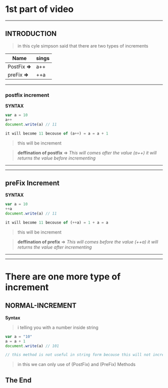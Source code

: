 # **1st part of video**

---
## INTRODUCTION
> in this cyle simpson said that there are two types of increments

|Name |sings
|-----|------|
|PostFix  **=>** | a++|
|preFix **=>** | ++a


---
### postfix increment


**SYNTAX**
```javascript
var a = 10
a++
document.write(a) // 11

it will become 11 becouse of (a++) = a = a + 1
```
> this will be increment

> **deffination of postfix**  => *This will comes after the value (a++) it will returns the value before incrementing*

---
---
## preFix Increment

**SYNTAX**


```javascript
var a = 10
++a
document.write(a) // 11

it will become 11 becouse of (++a) = 1 + a = a
```
> this will be increment

> **deffination of prefix**  => *This will comes before the value (++a) it will returns the value after incrementing*

---
---

# There are one more type of increment

## NORMAL-INCREMENT

**Syntax**

> i telling you with a number inside string

```javascript
var a = "10"
a = a + 1
document.write(a) // 101

// this method is not useful in string form becouse this will not increase the number this will concat the values
```
> in this we can only use of (PostFix) and (PreFix) Methods

## The End
